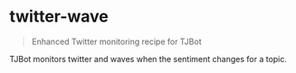 # twitter-wave
> Enhanced Twitter monitoring recipe for TJBot

TJBot monitors twitter and waves when the sentiment changes for a topic.
